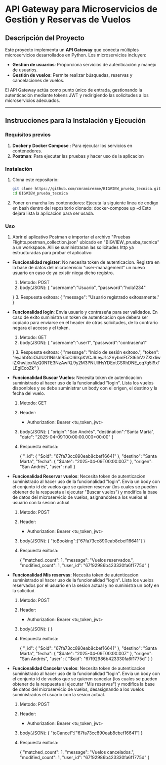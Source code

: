 # API Gateway para Microservicios de Gestión y Reservas de Vuelos

## Descripción del Proyecto
Este proyecto implementa un **API Gateway** que conecta múltiples microservicios desarrollados en Python. Los microservicios incluyen:
- **Gestión de usuarios**: Proporciona servicios de autenticación y manejo de usuarios.
- **Gestión de vuelos**: Permite realizar búsquedas, reservas y cancelaciones de vuelos.

El API Gateway actúa como punto único de entrada, gestionando la autenticación mediante tokens JWT y redirigiendo las solicitudes a los microservicios adecuados.

---

## Instrucciones para la Instalación y Ejecución

### **Requisitos previos**
1. **Docker y Docker Compose** : Para ejecutar los servicios en contenedores.
2. **Postman**: Para ejecutar las pruebas y hacer uso de la aplicacion

### **Instalación**
1. Clona este repositorio:
   ```bash
   git clone https://github.com/cmramirezme/BIGVIEW_prueba_tecnica.git
   cd BIGVIEW_prueba_tecnica
   
2. Poner en marcha los contenedores:
   Ejecuta la siguiente linea de codigo en bash dentro del repositorio clonado: docker-compose up -d
   Esto dejara lista la aplicacion para ser usada.

### **Uso**
1. Abrir el aplicativo Postman e importar el archivo "Pruebas Flights.postman_collection.json" ubicado en "BIGVIEW_prueba_tecnica" a un workspace. Alli
  se suministraran las solicitudes http ya estructuradas para probar el aplicativo

  - **Funcionalidad register**: No necesita token de autenticacion. Registra en la base de datos del microservicio "user-management" un nuevo usuario
    en caso de ya existir niega dicho registro.

    1. Metodo: POST
    2. body(JSON):
      {
        "username":"Usuario",
        "password":"hola1234"
   
      }
    3. Respuesta exitosa:
      {
        "message": "Usuario registrado exitosamente."
      }
  - **Funcionalidad login**: Envia usuario y contraseña para ser validados. En caso de exito suministra un token de autenticacion que debera ser copiado
    para enviarse en el header de otras solicitudes, de lo contrario negara el acceso y el token.

    1. Metodo: GET
    2. body(JSON):
      {
        "username":"user1",
        "password":"contraseña1"
   
      }
    3. Respuesta exitosa:
      {
        "message": "Inicio de sesión exitoso.",
        "token": "eyJhbGciOiJIUzI1NiIsInR5cCI6IkpXVCJ9.eyJ1c2VybmFtZSI6InVzZXIxIiwiZXhwIjoxNzQ0NTE3NzAwfQ.9y2M3PNUllHsYDEotGSRhDNE_eq7g5l9xTLEgiEcoZk"
      }
    
  - **Funcionalidad Buscar Vuelos**: Necesita token de autenticacion suministrado al hacer uso de la funcionalidad "login". Lista los vuelos disponibles
    y se debe suministrar un body con el origen, el destino y la fecha del vuelo.

    1. Metodo: GET
    2. Header:
       * Authorization: Bearer <tu_token_jwt>
    3. body(JSON):
        {
          "origin":"San Andrés",
          "destination":"Santa Marta",
          "date": "2025-04-09T00:00:00.000+00:00"
        }
    4. Respuesta exitosa:
            
        {
            "_id": {
                "$oid": "67fa73cc890eab8cbef16641"
            },
            "destino": "Santa Marta",
            "fecha": {
                "$date": "2025-04-09T00:00:00Z"
            },
            "origen": "San Andrés",
            "user": null
        }
       
    

  - **Funcionalidad Reservar vuelos**: Necesita token de autenticacion suministrado al hacer uso de la funcionalidad "login". Envia un body con el conjunto
     id de vuelos que se quieren reservar (los cuales se pueden obtener de la respuesta al ejecutar "Buscar vuelos") y modifica la base de datos del 
    microservicio de vuelos, asignandoles a los vuelos el usuario con la sesion actual.

    1. Metodo: POST
    2. Header:
       * Authorization: Bearer <tu_token_jwt>
    3. body(JSON):
        {
          "toBooking":["67fa73cc890eab8cbef16641"]
        }
    4. Respuesta exitosa:
            
       {
        "matched_count": 1,
        "message": "Vuelos reservados.",
        "modified_count": 1,
        "user_id": "67f92986b423330fa6f1775d"
        }

  - **Funcionalidad Mis reservas**: Necesita token de autenticacion suministrado al hacer uso de la funcionalidad "login". Lista los vuelos reservados
    por el usuario en la sesion actual y no suministra un bofy en la solicitud.

    1. Metodo: POST
    2. Header:
       * Authorization: Bearer <tu_token_jwt>
    3. body(JSON):
        {
        }
    4. Respuesta exitosa:
            
       {
          "_id": {
              "$oid": "67fa73cc890eab8cbef16641"
          },
          "destino": "Santa Marta",
          "fecha": {
              "$date": "2025-04-09T00:00:00Z"
          },
          "origen": "San Andrés",
          "user": {
              "$oid": "67f92986b423330fa6f1775d"
          }
        }

   - **Funcionalidad Cancelar vuelos**: Necesita token de autenticacion suministrado al hacer uso de la funcionalidad "login". Envia un body con el conjunto
     id de vuelos que se quieren cancelar (los cuales se pueden obtener de la respuesta al ejecutar "Mis reservas") y modifica la base de datos del 
    microservicio de vuelos, desasignando a los vuelos suministrados el usuario con la sesion actual.

      1. Metodo: POST
      2. Header:
         * Authorization: Bearer <tu_token_jwt>
      3. body(JSON):
          {
            "toCancel":["67fa73cc890eab8cbef16641"]
          }
      4. Respuesta exitosa:
              
         {
            "matched_count": 1,
            "message": "Vuelos cancelados.",
            "modified_count": 1,
            "user_id": "67f92986b423330fa6f1775d"
          }
    
  
